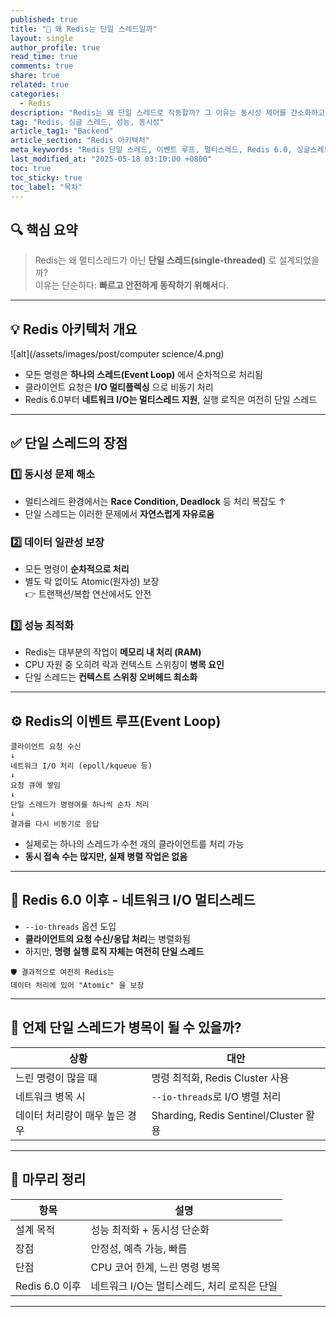 ```yaml
---
published: true
title: "🧠 왜 Redis는 단일 스레드일까"
layout: single
author_profile: true
read_time: true
comments: true
share: true
related: true
categories:
  - Redis
description: "Redis는 왜 단일 스레드로 작동할까? 그 이유는 동시성 제어를 간소화하고 성능을 극대화하기 위한 전략적인 설계에 있다. 그림과 함께 이해해보자."
tag: "Redis, 싱글 스레드, 성능, 동시성"
article_tag1: "Backend"
article_section: "Redis 아키텍처"
meta_keywords: "Redis 단일 스레드, 이벤트 루프, 멀티스레드, Redis 6.0, 싱글스레드, Redis 성능"
last_modified_at: "2025-05-18 03:10:00 +0800"
toc: true
toc_sticky: true
toc_label: "목차"
---
```


## 🔍 핵심 요약

> Redis는 왜 멀티스레드가 아닌 **단일 스레드(single-threaded)** 로 설계되었을까?  
> 이유는 단순하다: **빠르고 안전하게 동작하기 위해서**다.

---

## 💡 Redis 아키텍처 개요

![alt](/assets/images/post/computer science/4.png)

- 모든 명령은 **하나의 스레드(Event Loop)** 에서 순차적으로 처리됨
- 클라이언트 요청은 **I/O 멀티플렉싱** 으로 비동기 처리
- Redis 6.0부터 **네트워크 I/O는 멀티스레드 지원**, 실행 로직은 여전히 단일 스레드

---

## ✅ 단일 스레드의 장점

### 1️⃣ 동시성 문제 해소

- 멀티스레드 환경에서는 **Race Condition, Deadlock** 등 처리 복잡도 ↑
- 단일 스레드는 이러한 문제에서 **자연스럽게 자유로움**

### 2️⃣ 데이터 일관성 보장

- 모든 명령이 **순차적으로 처리**
- 별도 락 없이도 Atomic(원자성) 보장  
  👉 트랜잭션/복합 연산에서도 안전

### 3️⃣ 성능 최적화

- Redis는 대부분의 작업이 **메모리 내 처리 (RAM)**
- CPU 자원 중 오히려 락과 컨텍스트 스위칭이 **병목 요인**
- 단일 스레드는 **컨텍스트 스위칭 오버헤드 최소화**

---

## ⚙️ Redis의 이벤트 루프(Event Loop)

```text
클라이언트 요청 수신
↓
네트워크 I/O 처리 (epoll/kqueue 등)
↓
요청 큐에 쌓임
↓
단일 스레드가 명령어를 하나씩 순차 처리
↓
결과를 다시 비동기로 응답
```

- 실제로는 하나의 스레드가 수천 개의 클라이언트를 처리 가능
- **동시 접속 수는 많지만, 실제 병렬 작업은 없음**

---

## 🚀 Redis 6.0 이후 - 네트워크 I/O 멀티스레드

- `--io-threads` 옵션 도입
- **클라이언트의 요청 수신/응답 처리**는 병렬화됨
- 하지만, **명령 실행 로직 자체는 여전히 단일 스레드**

```text
🛡️ 결과적으로 여전히 Redis는
데이터 처리에 있어 "Atomic" 을 보장
```

---

## 📌 언제 단일 스레드가 병목이 될 수 있을까?

| 상황 | 대안 |
|------|------|
| 느린 명령이 많을 때 | 명령 최적화, Redis Cluster 사용 |
| 네트워크 병목 시 | `--io-threads`로 I/O 병렬 처리 |
| 데이터 처리량이 매우 높은 경우 | Sharding, Redis Sentinel/Cluster 활용 |

---

## 🧠 마무리 정리

| 항목 | 설명 |
|------|------|
| 설계 목적 | 성능 최적화 + 동시성 단순화 |
| 장점 | 안정성, 예측 가능, 빠름 |
| 단점 | CPU 코어 한계, 느린 명령 병목 |
| Redis 6.0 이후 | 네트워크 I/O는 멀티스레드, 처리 로직은 단일 |

---

